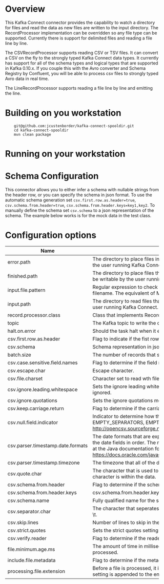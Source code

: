 # Overview

This Kafka Connect connector provides the capability to watch a directory for files and read the data as new files are
written to the input directory. The RecordProcessor implementation can be overridden so any file type can be supported.
Currently there is support for delimited files and reading a file line by line.

The CSVRecordProcessor supports reading CSV or TSV files. It can convert a CSV on the fly to the strongly typed Kafka
Connect data types. It currently has support for all of the schema types and logical types that are supported in Kafka 0.10.x.
If you couple this with the Avro converter and Schema Registry by Confluent, you will be able to process csv files to
strongly typed Avro data in real time.

The LineRecordProcessor supports reading a file line by line and emitting the line.

# Building on you workstation

```
    git@github.com:jcustenborder/kafka-connect-spooldir.git
    cd kafka-connect-spooldir
    mvn clean package
```

# Running on your workstation


# Schema Configuration

This connector allows you to either infer a schema with nullable strings from the header row, or you can specify the schema in json format.
To use the automatic schema generation set ``csv.first.row.as.header=true``, ``csv.schema.from.header=true``, ``csv.schema.from.header.keys=key1,key2``.
To manually define the schema set ``csv.schema`` to a json representation of the schema. The example below works is for the mock data in the test class.

# Configuration options

| Name                              | Description                                                                                                                                                                                                                                                                                                                  | Type    | Default                 | Valid Values                                                                                                 | Importance |
|-----------------------------------|------------------------------------------------------------------------------------------------------------------------------------------------------------------------------------------------------------------------------------------------------------------------------------------------------------------------------|---------|-------------------------|--------------------------------------------------------------------------------------------------------------|------------|
| error.path                        | The directory to place files in which have error(s). This directory must exist and be writable by the user running Kafka Connect.                                                                                                                                                                                            | string  |                         |                                                                                                              | high       |
| finished.path                     | The directory to place files that have been successfully processed. This directory must exist and be writable by the user running Kafka Connect.                                                                                                                                                                             | string  |                         |                                                                                                              | high       |
| input.file.pattern                | Regular expression to check input file names against. This expression must match the entire filename. The equivalent of Matcher.matches().                                                                                                                                                                                   | string  |                         |                                                                                                              | high       |
| input.path                        | The directory to read files that will be processed. This directory must exist and be writable by the user running Kafka Connect.                                                                                                                                                                                             | string  |                         |                                                                                                              | high       |
| record.processor.class            | Class that implements RecordProcessor. This class is used to process data as it arrives.                                                                                                                                                                                                                                     | class   |                         |                                                                                                              | high       |
| topic                             | The Kafka topic to write the data to.                                                                                                                                                                                                                                                                                        | string  |                         |                                                                                                              | high       |
| halt.on.error                     | Should the task halt when it encounters an error or continue to the next file.                                                                                                                                                                                                                                               | boolean | true                    |                                                                                                              | high       |
| csv.first.row.as.header           | Flag to indicate if the fist row of data contains the header of the file.                                                                                                                                                                                                                                                    | boolean | false                   |                                                                                                              | medium     |
| csv.schema                        | Schema representation in json.                                                                                                                                                                                                                                                                                               | string  | ""                      |                                                                                                              | medium     |
| batch.size                        | The number of records that should be returned with each batch.                                                                                                                                                                                                                                                               | int     | 1000                    |                                                                                                              | low        |
| csv.case.sensitive.field.names    | Flag to determine if the field names in the header row should be treated as case sensitive.                                                                                                                                                                                                                                  | boolean | false                   |                                                                                                              | low        |
| csv.escape.char                   | Escape character.                                                                                                                                                                                                                                                                                                            | int     | 92                      |                                                                                                              | low        |
| csv.file.charset                  | Character set to read wth file with.                                                                                                                                                                                                                                                                                         | string  | UTF-8                   |                                                                                                              | low        |
| csv.ignore.leading.whitespace     | Sets the ignore leading whitespace setting - if true, white space in front of a quote in a field is ignored.                                                                                                                                                                                                                 | boolean | true                    |                                                                                                              | low        |
| csv.ignore.quotations             | Sets the ignore quotations mode - if true, quotations are ignored.                                                                                                                                                                                                                                                           | boolean | false                   |                                                                                                              | low        |
| csv.keep.carriage.return          | Flag to determine if the carriage return at the end of the line should be maintained.                                                                                                                                                                                                                                        | boolean | false                   |                                                                                                              | low        |
| csv.null.field.indicator          | Indicator to determine how the CSV Reader can determine if a field is null. Valid values are EMPTY_SEPARATORS, EMPTY_QUOTES, BOTH, NEITHER. For more information see http://opencsv.sourceforge.net/apidocs/com/opencsv/enums/CSVReaderNullFieldIndicator.html.                                                              | string  | NEITHER                 | ValidEnum{enumClass=CSVReaderNullFieldIndicator, validEnums=[NEITHER, EMPTY_SEPARATORS, EMPTY_QUOTES, BOTH]} | low        |
| csv.parser.timestamp.date.formats | The date formats that are expected in the file. This is a list of strings that will be used to parse the date fields in order. The most accurate date format should be the first in the list. Take a look at the Java documentation for more info. https://docs.oracle.com/javase/6/docs/api/java/text/SimpleDateFormat.html | list    | [yyyy-MM-dd' 'HH:mm:ss] |                                                                                                              | low        |
| csv.parser.timestamp.timezone     | The timezone that all of the dates will be parsed with.                                                                                                                                                                                                                                                                      | string  | UTC                     |                                                                                                              | low        |
| csv.quote.char                    | The character that is used to quote a field. This typically happens when the csv.separator.char character is within the data.                                                                                                                                                                                                | int     | 34                      |                                                                                                              | low        |
| csv.schema.from.header            | Flag to determine if the schema should be generated based on the header row.                                                                                                                                                                                                                                                 | boolean | false                   |                                                                                                              | low        |
| csv.schema.from.header.keys       | csv.schema.from.header.keys                                                                                                                                                                                                                                                                                                  | list    | []                      |                                                                                                              | low        |
| csv.schema.name                   | Fully qualified name for the schema. This setting is ignored if csv.schema is set.                                                                                                                                                                                                                                           | string  | ""                      |                                                                                                              | low        |
| csv.separator.char                | The character that seperates each field. Typically in a CSV this is a , character. A TSV would use \t.                                                                                                                                                                                                                       | int     | 44                      |                                                                                                              | low        |
| csv.skip.lines                    | Number of lines to skip in the beginning of the file.                                                                                                                                                                                                                                                                        | int     | 0                       |                                                                                                              | low        |
| csv.strict.quotes                 | Sets the strict quotes setting - if true, characters outside the quotes are ignored.                                                                                                                                                                                                                                         | boolean | false                   |                                                                                                              | low        |
| csv.verify.reader                 | Flag to determine if the reader should be verified.                                                                                                                                                                                                                                                                          | boolean | true                    |                                                                                                              | low        |
| file.minimum.age.ms               | The amount of time in milliseconds after the file was last written to before the file can be processed.                                                                                                                                                                                                                      | long    | 0                       | [0,...,9223372036854775807]                                                                                  | low        |
| include.file.metadata             | Flag to determine if the metadata about the file should be included.                                                                                                                                                                                                                                                         | boolean | false                   |                                                                                                              | low        |
| processing.file.extension         | Before a file is processed, it is renamed to indicate that it is currently being processed. This setting is appended to the end of the file.                                                                                                                                                                                 | string  | .PROCESSING             | ValidPattern{pattern=^.*\..+$}                                                                               | low        |

